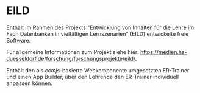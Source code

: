 # EILD
Enthält im Rahmen des Projekts "Entwicklung von Inhalten für die Lehre im Fach Datenbanken in vielfältigen Lernszenarien" (EILD) entwickelte freie Software.

Für allgemeine Informationen zum Projekt siehe hier: https://medien.hs-duesseldorf.de/forschung/forschungsprojekte/eild/.

Enthält den als _ccmjs_-basierte Webkomponente umgesetzten ER-Trainer und einen App Builder, über den Lehrende den ER-Trainer individuell anpassen können.
